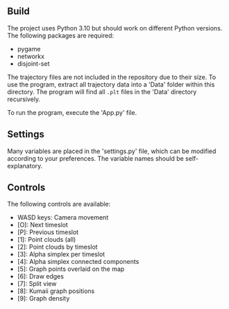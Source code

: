 ## Build

The project uses Python 3.10 but should work on different Python versions. The following packages are required:
- pygame
- networkx
- disjoint-set

The trajectory files are not included in the repository due to their size. To use the program, extract all trajectory data into a 'Data' folder within this directory. The program will find all `.plt` files in the 'Data' directory recursively.  

To run the program, execute the 'App.py' file.

## Settings

Many variables are placed in the 'settings.py' file, which can be modified according to your preferences. The variable names should be self-explanatory.

## Controls

The following controls are available:
- WASD keys: Camera movement
- [O]: Next timeslot
- [P]: Previous timeslot
- [1]: Point clouds (all)
- [2]: Point clouds by timeslot
- [3]: Alpha simplex per timeslot
- [4]: Alpha simplex connected components
- [5]: Graph points overlaid on the map
- [6]: Draw edges
- [7]: Split view
- [8]: Kumaii graph positions
- [9]: Graph density
